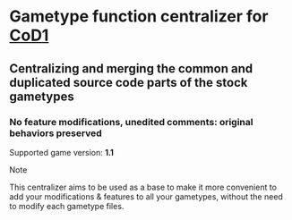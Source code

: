 # Gametype function centralizer for [CoD1](https://en.wikipedia.org/wiki/Call_of_Duty_(video_game))

## Centralizing and merging the common and duplicated source code parts of the stock gametypes

### No feature modifications, unedited comments: original behaviors preserved

Supported game version: **1.1**

> [!NOTE]  
> This centralizer aims to be used as a base to make it more convenient to add your modifications & features to all your gametypes, without the need to modify each gametype files.
